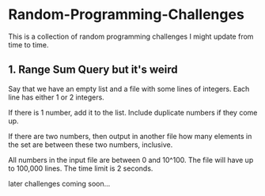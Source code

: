 # Random-Programming-Challenges
This is a collection of random programming challenges I might update from time to time.

## 1. Range Sum Query but it's weird

Say that we have an empty list and a file with some lines of integers. Each line has either 1 or 2 integers.

If there is 1 number, add it to the list. Include duplicate numbers if they come up.

If there are two numbers, then output in another file how many elements in the set are between these two numbers, inclusive.

All numbers in the input file are between 0 and 10^100. The file will have up to 100,000 lines. The time limit is 2 seconds.


later challenges coming soon...

